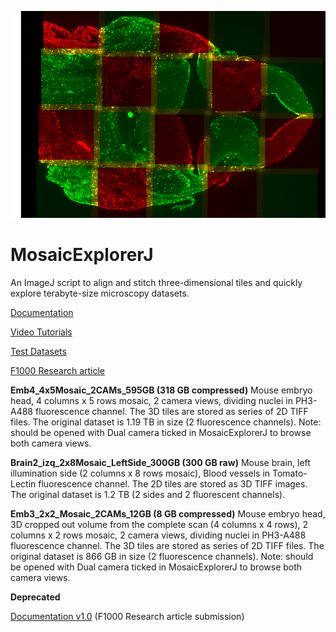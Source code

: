 ![](MosaicEmb4.png)

# MosaicExplorerJ
An ImageJ script to align and stitch three-dimensional tiles and quickly explore terabyte-size microscopy datasets.

[Documentation](https://drive.google.com/file/d/19vM4tPypnr9aG2dTaA9363OO9Xrl3vTU/view?usp=sharing)

[Video Tutorials](https://drive.google.com/drive/folders/1D9u2VfKWA5n9ZLIgGOChw68wAa8bkJxR?usp=sharing)

[Test Datasets](https://drive.google.com/drive/folders/1SykCjqwbJ31qy1QKsWmk6Ro6qxr9oYaa?usp=sharing)

[F1000 Research article](https://f1000research.com/articles/9-1308)

**Emb4_4x5Mosaic_2CAMs_595GB (318 GB compressed)**
Mouse embryo head, 4 columns x 5 rows mosaic, 2 camera views, dividing nuclei in PH3-A488 fluorescence channel. The 3D tiles are stored as series of 2D TIFF files. The original dataset is 1.19 TB in size (2 fluorescence channels).
Note: should be opened with Dual camera ticked in MosaicExplorerJ to browse both camera views.

**Brain2_izq_2x8Mosaic_LeftSide_300GB (300 GB raw)**
Mouse brain, left illumination side (2 columns x 8 rows mosaic), Blood vessels in Tomato-Lectin fluorescence channel. The 2D tiles are stored as 3D TIFF images. The original dataset is 1.2 TB (2 sides and 2 fluorescent channels).

**Emb3_2x2_Mosaic_2CAMs_12GB (8 GB compressed)**
Mouse embryo head, 3D cropped out volume from the complete scan (4 columns x 4 rows), 2 columns x 2 rows mosaic, 2 camera views, dividing nuclei in PH3-A488 fluorescence channel. The 3D tiles are stored as series of 2D TIFF files. The original dataset is 866 GB in size (2 fluorescence channels).
Note: should be opened with Dual camera ticked in MosaicExplorerJ to browse both camera views.

**Deprecated**

[Documentation v1.0](https://drive.google.com/file/d/1Hn2eJYZr9bDnp0TGWAxc7GBuVuu69H6R/view?usp=sharing) (F1000 Research article submission)
